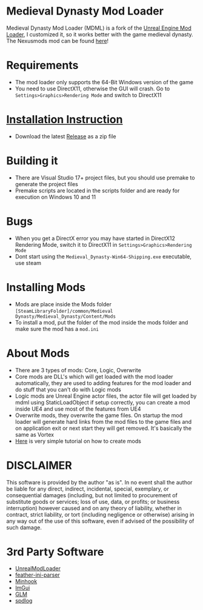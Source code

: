 # Medieval Dynasty Mod Loader
Medieval Dynasty Mod Loader (MDML) is a fork of the [Unreal Engine Mod Loader](https://github.com/RussellJerome/UnrealModLoader), I customized it, so it works better with the game medieval dynasty. The Nexusmods mod can be found [here](https://www.nexusmods.com/medievaldynasty/mods/30)!

# Requirements
- The mod loader only supports the 64-Bit Windows version of the game
- You need to use DirectX11, otherwise the GUI will crash. Go to ```Settings>Graphics>Rendering Mode``` and switch to DirectX11

# [Installation Instruction](https://github.com/stulu08/Medieval-Dynasty-Mod-Loader/blob/main/Install%20Instructions/Installation.md)
- Download the latest [Release](https://github.com/stulu08/Medieval-Dynasty-Mod-Loader/releases/latest) as a zip file

# Building it
- There are Visual Studio 17+ project files, but you should use premake to generate the project files
- Premake scripts are located in the scripts folder and are ready for execution on Windows 10 and 11

# Bugs
- When you get a DirectX error you may have started in DirectX12 Rendering Mode, switch it to DirectX11 in ```Settings>Graphics>Rendering Mode```
- Dont start using the ```Medieval_Dynasty-Win64-Shipping.exe``` executable, use steam

# Installing Mods
- Mods are place inside the Mods folder ```[SteamLibraryFolder]/common/Medieval Dynasty/Medieval_Dynasty/Content/Mods```
- To install a mod, put the folder of the mod inside the mods folder and make sure the mod has a ```mod.ini```

# About Mods
- There are 3 types of mods: Core, Logic, Overwrite
- Core mods are DLL's which will get loaded with the mod loader automatically, they are used to adding features for the mod loader and do stuff that you can't do with Logic mods
- Logic mods are Unreal Engine actor files, the actor file will get loaded by mdml using StaticLoadObject if setup correctly, you can create a mod inside UE4 and use most of the features from UE4
- Overwrite mods, they overwrite the game files. On startup the mod loader will generate hard links from the mod files to the game files and on application exit or next start they will get removed. It's basically the same as Vortex
- [Here](Modding.md) is very simple tutorial on how to create mods

# DISCLAIMER
This software is provided by the author "as is". In no event shall the author be liable for any direct, indirect, incidental, special, exemplary, or consequential damages (including, but not limited to procurement of substitute goods or services; loss of use, data, or profits; or business interruption) however caused and on any 
theory of liability, whether in contract, strict liability, or tort (including negligence or otherwise) arising in any way out of the use of this software, even if advised of the possibility of such damage.


# 3rd Party Software
  * [UnrealModLoader](https://github.com/RussellJerome/UnrealModLoader)
  * [feather-ini-parser](https://github.com/Turbine1991/cpp-feather-ini-parser)
  * [Minhook](https://github.com/TsudaKageyu/minhook)
  * [ImGui](https://github.com/ocornut/imgui)
  * [GLM](https://github.com/g-truc/glm)
  * [spdlog](https://github.com/gabime/spdlog)

